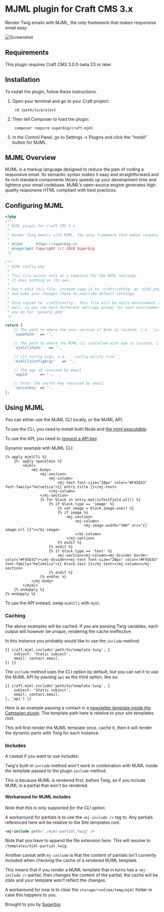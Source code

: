 # MJML plugin for Craft CMS 3.x

Render Twig emails with MJML, the only framework that makes responsive email easy.

![Screenshot](resources/icon.png)

## Requirements

This plugin requires Craft CMS 3.0.0-beta.23 or later.

## Installation

To install the plugin, follow these instructions.

1. Open your terminal and go to your Craft project:

        cd /path/to/project

2. Then tell Composer to load the plugin:

        composer require superbig/craft-mjml

3. In the Control Panel, go to Settings → Plugins and click the “Install” button for MJML.

## MJML Overview

MJML is a markup language designed to reduce the pain of coding a responsive email. Its semantic syntax makes it easy and straightforward and its rich standard components library speeds up your development time and lightens your email codebase. MJML’s open-source engine generates high quality responsive HTML compliant with best practices.

## Configuring MJML

```php
<?php
/**
 * MJML plugin for Craft CMS 3.x
 *
 * Render Twig emails with MJML, the only framework that makes responsive email easy.
 *
 * @link      https://superbig.co
 * @copyright Copyright (c) 2018 Superbig
 */

/**
 * MJML config.php
 *
 * This file exists only as a template for the MJML settings.
 * It does nothing on its own.
 *
 * Don't edit this file, instead copy it to 'craft/config' as 'mjml.php'
 * and make your changes there to override default settings.
 *
 * Once copied to 'craft/config', this file will be multi-environment aware as
 * well, so you can have different settings groups for each environment, just as
 * you do for 'general.php'
 */

return [
    // The path to where the your version of Node is located, i.e. `/usr/local/bin/node`
    'nodePath'  => '',

    // The path to where the MJML cli installed with npm is located, i.e. `/usr/local/bin/mjml`
    'mjmlCliPath'   => '',

    // cli config args, e.g. `--config.minify true`',
    'mjmlCliConfigArgs'   => '',

    // The app id received by email
    'appId'     => '',

    // Enter the secret key received by email
    'secretKey' => '',
];

```

## Using MJML

You can either use the MJML CLI locally, or the MJML API.

To use the CLI, you need to install both Node and [the mjml executable](https://mjml.io/documentation/#installation):

To use the API, you need to [request a API key](https://mjml.io/api).  

Dynamic example with MJML CLI:

```twig
{% apply mjmlCli %}
    {%- apply spaceless %}
        <mjml>
            <mj-body>
                <mj-section>
                    <mj-column>
                        <mj-text font-size="20px" color="#F45E43" font-family="helvetica">{{ entry.title }}</mj-text>
                    </mj-column>
                </mj-section>
                {% for block in entry.matrixTestField.all() %}
                    {% if block.type == 'image' %}
                        {% set image = block.image.one() %}
                        {% if image %}
                            <mj-section>
                                <mj-column>
                                    <mj-image width="100" src="{{ image.url }}"></mj-image>
                                </mj-column>
                            </mj-section>
                        {% endif %}
                    {% endif %}
                    {% if block.type == 'text' %}
                        <mj-section><mj-column><mj-divider border-color="#F45E43"></mj-divider><mj-text font-size="20px" color="#F45E43" font-family="helvetica">{{ block.text }}</mj-text></mj-column></mj-section>
                    {% endif %}
                {% endfor %}
            </mj-body>
        </mjml>
    {% endapply %}
{% endapply %}
```

To use the API instead, swap `mjmlCli` with `mjml`.

### Caching

The above examples will be cached. If you are passing Twig variables, each output will however be unique, rendering the cache ineffective.

In this instance you probably would like to use the `include` method:

```twig
{{ craft.mjml.include('path/to/template.twig', { 
    subject: 'Static subject', 
    email: contact.email, 
}) }}
```

The `include` method uses the CLI option by default, but you can set it to use the MJML API by passing `api` as the third option, like so:

```twig
{{ craft.mjml.include('path/to/template.twig', { 
    subject: 'Static subject', 
    email: contact.email, 
}, 'api') }}
```

Here is an example passing a contact in a [newsletter template inside the Campaign plugin](https://putyourlightson.com/plugins/campaign#mjml). The template path here is relative to your site templates root.

This will first render the MJML template once, cache it, then it will render the dynamic parts with Twig for each instance.

### Includes

A caveat if you want to use includes:

Twig's built-in `include` method won't work in combination with MJML inside the template passed to the plugin `include` method.

This is because MJML is rendered first, before Twig, so if you include MJML in a partial that won't be rendered.

#### Workaround for MJML includes

_Note that this is only supported for the CLI option._

A workaround for partials is to use the `<mj-include />` tag to. Any partials referenced here will be relative to the Site templates root.

```html
<mj-include path="./mjml-partial.twig" />
```

Note that you have to append the file extension here. This will resolve to `/templates/mjml-partial.twig`.

Another caveat with `mj-include` is that the content of partials isn't currently included when checking the cache of a rendered MJML template.

This means that if you render a MJML template that in turns has a `<mj-include />` partial, then changes the content of the partial, the cache will be stale and your template won't reflect the changes.

A workaround for now is to clear the `storage/runtime/temp/mjml` folder in case this happens to you.

Brought to you by [Superbig](https://superbig.co)
